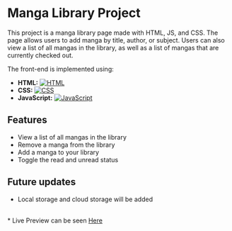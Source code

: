 # Manga Library Project

This project is a manga library page made with HTML, JS, and CSS. The page allows users to add manga by title, 
author, or subject. Users can also view a list of all mangas in the library, as well as a list of mangas that are currently checked out.

The front-end is implemented using:

* **HTML:** [![HTML](https://img.shields.io/badge/HTML-5.2-blue.svg)](https://developer.mozilla.org/en-US/docs/Web/HTML)
* **CSS:** [![CSS](https://img.shields.io/badge/CSS-3.0-blue.svg)](https://www.w3.org/TR/css3-syntax/)
* **JavaScript:** [![JavaScript](https://img.shields.io/badge/JavaScript-ES6-blue.svg)](https://developer.mozilla.org/en-US/docs/Web/JavaScript)

## Features

* View a list of all mangas in the library
* Remove a manga from the library
* Add a manga to your library
* Toggle the read and unread status

## Future updates

* Local storage and cloud storage will be added
<br>
* Live Preview can be seen <a href="https://malicious-bunny.github.io/Manga-Tracker/">Here</a>
